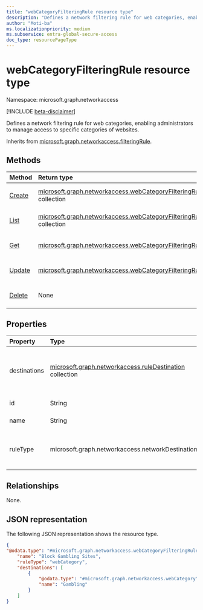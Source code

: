 ```yaml
---
title: "webCategoryFilteringRule resource type"
description: "Defines a network filtering rule for web categories, enabling administrators to manage access to specific categories of websites."
author: "Moti-ba"
ms.localizationpriority: medium
ms.subservice: entra-global-secure-access
doc_type: resourcePageType
---
```


# webCategoryFilteringRule resource type

Namespace: microsoft.graph.networkaccess

[!INCLUDE [beta-disclaimer](../../includes/beta-disclaimer.md)]

Defines a network filtering rule for web categories, enabling administrators to manage access to specific categories of websites.

Inherits from [microsoft.graph.networkaccess.filteringRule](../resources/networkaccess-filteringrule.md).

## Methods
|Method|Return type|Description|
|:---|:---|:---|
|[Create](../api/networkaccess-filteringrule-post.md)|[microsoft.graph.networkaccess.webCategoryFilteringRule](../resources/networkaccess-webcategoryfilteringrule.md) collection|Create a [microsoft.graph.networkaccess.webCategoryFilteringRule](../resources/networkaccess-webcategoryfilteringrule.md) objects and their properties.|
|[List](../api/networkaccess-filteringrule-list.md)|[microsoft.graph.networkaccess.webCategoryFilteringRule](../resources/networkaccess-webcategoryfilteringrule.md) collection|Get a list of the [microsoft.graph.networkaccess.webCategoryFilteringRule](../resources/networkaccess-webcategoryfilteringrule.md) objects and their properties.|
|[Get](../api/networkaccess-filteringrule-get.md)|[microsoft.graph.networkaccess.webCategoryFilteringRule](../resources/networkaccess-webcategoryfilteringrule.md)|Read the properties and relationships of a [microsoft.graph.networkaccess.webCategoryFilteringRule](../resources/networkaccess-webcategoryfilteringrule.md) object.|
|[Update](../api/networkaccess-filteringrule-update.md)|[microsoft.graph.networkaccess.webCategoryFilteringRule](../resources/networkaccess-webcategoryfilteringrule.md)|Update the properties of a [microsoft.graph.networkaccess.webCategoryFilteringRule](../resources/networkaccess-webcategoryfilteringrule.md) object.|
|[Delete](../api/networkaccess-filteringrule-delete.md)|None|Delete a [microsoft.graph.networkaccess.webCategoryFilteringRule](../resources/networkaccess-webcategoryfilteringrule.md) object.|

## Properties
|Property|Type|Description|
|:---|:---|:---|
|destinations|[microsoft.graph.networkaccess.ruleDestination](../resources/networkaccess-ruledestination.md) collection|Destinations maintain a list of potential destinations and destination types that the user may access within the context of a network filtering policy. This includes FQDNs and web categories. Inherited from [microsoft.graph.networkaccess.filteringRule](../resources/networkaccess-filteringrule.md).|
|id|String|Identifier. Inherited from [microsoft.graph.networkaccess.policyRule](../resources/networkaccess-policyrule.md).|
|name|String|Display Name. Inherited from [microsoft.graph.networkaccess.policyRule](../resources/networkaccess-policyrule.md).|
|ruleType|microsoft.graph.networkaccess.networkDestinationType|The network destination type used by a filtering rule. Inherited from [microsoft.graph.networkaccess.filteringRule](../resources/networkaccess-filteringrule.md).The possible values are: `fqdn`, `webCategory`, `unknownFutureValue`.|

## Relationships
None.

## JSON representation
The following JSON representation shows the resource type.
<!-- {
  "blockType": "resource",
  "keyProperty": "id",
  "@odata.type": "microsoft.graph.networkaccess.webCategoryFilteringRule",
  "baseType": "microsoft.graph.networkaccess.filteringRule",
  "openType": false
}
-->
``` json
{
"@odata.type": "#microsoft.graph.networkaccess.webCategoryFilteringRule",
	"name": "Block Gambling Sites",
	"ruleType": "webCategory",
	"destinations": [
		{
			"@odata.type": "#microsoft.graph.networkaccess.webCategory",
			"name": "Gambling"
		}
	]
}
```

